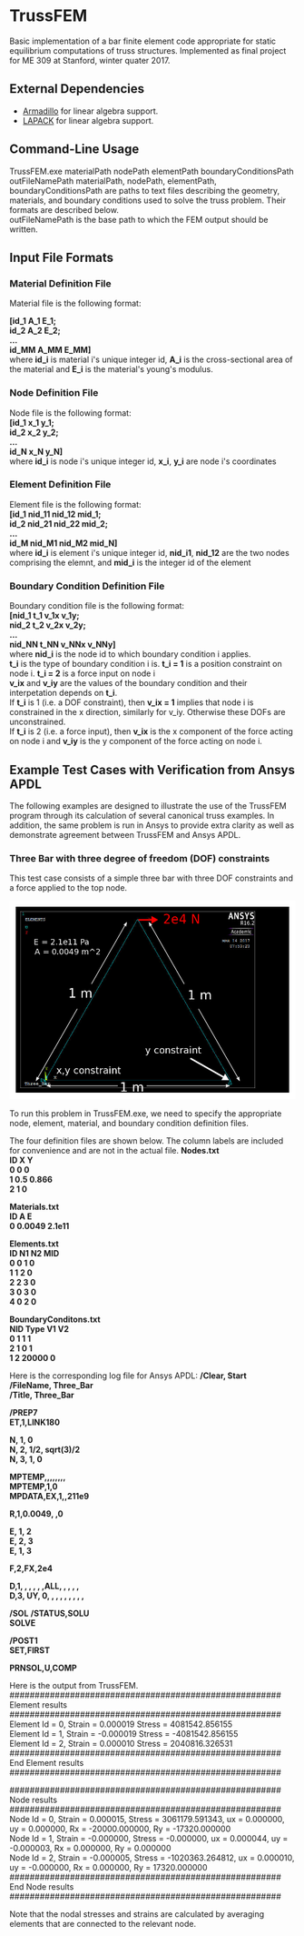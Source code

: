 # TrussFEM
Basic implementation of a bar finite element code appropriate for static equilibrium computations of truss structures. Implemented as final project for ME 309 at Stanford, winter quater 2017.

## External Dependencies ##
* [Armadillo](http://arma.sourceforge.net/)  for linear algebra support.
* [LAPACK](http://icl.cs.utk.edu/lapack-for-windows/lapack/) for linear algebra support.

## Command-Line Usage ##
TrussFEM.exe materialPath nodePath elementPath boundaryConditionsPath outFileNamePath
materialPath, nodePath, elementPath, boundaryConditionsPath are paths to text files describing the geometry, materials, and boundary conditions used to solve the truss problem. Their formats are described below.  
outFileNamePath is the base path to which the FEM output should be written.

## Input File Formats ##
### Material Definition File ###
Material file is the following format:  

**[id_1  A_1   E_1;  
  id_2  A_2   E_2;  
   ...  
 id_MM A_MM  E_MM]**  
where **id_i** is material i's unique integer id, **A_i** is the cross-sectional area of the material and **E_i** is the material's young's modulus.

### Node Definition File ###
Node file is the following format:  
**[id_1  x_1   y_1;  
 id_2  x_2   y_2;  
 ...  
 id_N  x_N   y_N]**  
where **id_i** is node i's unique integer id, **x_i**, **y_i** are node i's coordinates

### Element Definition File ###
Element file is the following format:  
**[id_1  nid_11    nid_12    mid_1;  
 id_2  nid_21    nid_22    mid_2;  
 ...  
 id_M  nid_M1    nid_M2    mid_N]**    
where **id_i** is element i's unique integer id, **nid_i1**, **nid_12** are the two nodes comprising the elemnt, and **mid_i** is the integer id of the element

### Boundary Condition Definition File ###
Boundary condition file is the following format:  
**[nid_1 t_1 v_1x v_1y;  
 nid_2 t_2 v_2x v_2y;  
 ...  
 nid_NN t_NN v_NNx v_NNy]**    
where **nid_i** is the node id to which boundary condition i applies.  
**t_i** is the type of boundary condition i is. **t_i = 1** is a position constraint on node i. **t_i = 2** is a force input on node i  
**v_ix** and **v_iy** are the values of the boundary condition and their interpetation depends on **t_i**.  
If **t_i** is 1 (i.e. a DOF constraint), then **v_ix = 1** implies that node i is constrained in the x direction, similarly for v_iy. Otherwise these DOFs are unconstrained.  
If **t_i** is 2 (i.e. a force input), then **v_ix** is the x component of the force acting on node i and **v_iy** is the y component of the force acting on node i.  

## Example Test Cases with Verification from Ansys APDL
The following examples are designed to illustrate the use of the TrussFEM program through its calculation of several canonical truss examples. In addition, the same problem is run in Ansys to provide extra clarity as well as demonstrate agreement between TrussFEM and Ansys APDL.

### Three Bar with three degree of freedom (DOF) constraints ###
This test case consists of a simple three bar with three DOF constraints and a force applied to the top node.

![alt text](Docs/Three_Bar_BasicSetup.png)

To run this problem in TrussFEM.exe, we need to specify the appropriate node, element, material, and boundary condition definition files.  

The four definition files are shown below. The column labels are included for convenience and are not in the actual file. 
**Nodes.txt**  
**ID	X	Y**  
**0	0	0**  
**1	0.5	0.866**  
**2	1	0**  

**Materials.txt**  
**ID	A	E**  
**0	0.0049	2.1e11**  

**Elements.txt**  
**ID	N1	N2	MID**  
**0	0	1	0**  
**1	1	2	0**  
**2	2	3	0**  
**3	0	3	0**  
**4	0	2	0**  

**BoundaryConditons.txt**  
**NID      Type     V1        V2**  
**0	1	1	1**  
**2	1	0	1**  
**1	2	20000	0**  


Here is the corresponding log file for Ansys APDL:
**/Clear, Start**   
**/FileName, Three_Bar**  
**/Title, Three_Bar**  

**/PREP7**  
**ET,1,LINK180**  

**N, 1, 0**  
**N, 2, 1/2, sqrt(3)/2**  
**N, 3, 1, 0**  

**MPTEMP,,,,,,,,**   
**MPTEMP,1,0**  
**MPDATA,EX,1,,211e9**  

**R,1,0.0049, ,0**  

**E, 1, 2**  
**E, 2, 3**  
**E, 1, 3**
 
**F,2,FX,2e4**  

**D,1, , , , , ,ALL, , , , ,**   
**D,3, UY, 0, , , , , , , , ,** 

**/SOL** 
**/STATUS,SOLU**  
**SOLVE**     

**/POST1**    
**SET,FIRST**    

**PRNSOL,U,COMP**         


Here is the output from TrussFEM.  
######################################################  
Element results  
######################################################  
Element Id = 0, Strain = 0.000019 Stress = 4081542.856155  
Element Id = 1, Strain = -0.000019 Stress = -4081542.856155  
Element Id = 2, Strain = 0.000010 Stress = 2040816.326531  
######################################################  
End Element results  
######################################################   

######################################################  
Node results  
######################################################  
Node Id = 0, Strain = 0.000015, Stress = 3061179.591343, ux = 0.000000, uy = 0.000000, Rx = -20000.000000, Ry = -17320.000000  
Node Id = 1, Strain = -0.000000, Stress = -0.000000, ux = 0.000044, uy = -0.000003, Rx = 0.000000, Ry = 0.000000  
Node Id = 2, Strain = -0.000005, Stress = -1020363.264812, ux = 0.000010, uy = -0.000000, Rx = 0.000000, Ry = 17320.000000  
######################################################  
End Node results  
######################################################  
  
Note that the nodal stresses and strains are calculated by averaging elements that are connected to the relevant node.  


